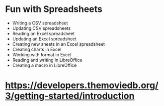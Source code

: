 # Fun with Spreadsheets

- Writing a CSV spreadsheet
- Updating CSV spreadsheets
- Reading an Excel spreadsheet
- Updating an Excel spreadsheet
- Creating new sheets in an Excel spreadsheet
- Creating charts in Excel
- Working with format in Excel
- Reading and writing in LibreOffice
- Creating a macro in LibreOffice


# https://developers.themoviedb.org/3/getting-started/introduction
